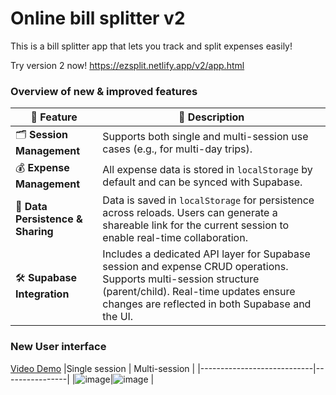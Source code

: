 # Online bill splitter v2
This is a bill splitter app that lets you track and split expenses easily! 

Try version 2 now! https://ezsplit.netlify.app/v2/app.html 

### Overview of new & improved features
| 🚀 Feature                  |📝 Description |
|----------------------------|----------------|
| 🗂️ **Session Management**   | Supports both single and multi-session use cases (e.g., for multi-day trips). |
| 💰 **Expense Management**   | All expense data is stored in `localStorage` by default and can be synced with Supabase. |
| 🔄 **Data Persistence & Sharing** | Data is saved in `localStorage` for persistence across reloads. Users can generate a shareable link for the current session to enable real-time collaboration. |
| 🛠️ **Supabase Integration** | Includes a dedicated API layer for Supabase session and expense CRUD operations. Supports multi-session structure (parent/child). Real-time updates ensure changes are reflected in both Supabase and the UI. |

### New User interface
[Video Demo](https://youtu.be/HlLPL3xnAek)
|Single session             | Multi-session    |
|----------------------------|----------------|
|![image](https://github.com/user-attachments/assets/7726f126-7ac1-4618-9bd5-8a2ea308be80)|![image](https://github.com/user-attachments/assets/4824690c-788b-4c3b-95fb-a4e89514d675)
|

